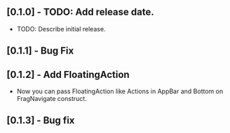 ## [0.1.0] - TODO: Add release date.

* TODO: Describe initial release.

## [0.1.1] - Bug Fix

## [0.1.2] - Add FloatingAction

* Now you can pass FloatingAction like Actions in AppBar and Bottom on FragNavigate construct.

## [0.1.3] - Bug fix